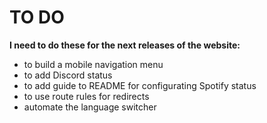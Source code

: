# TO DO

**I need to do these for the next releases of the website:**
- to build a mobile navigation menu
- to add Discord status
- to add guide to README for configurating Spotify status
- to use route rules for redirects
- automate the language switcher